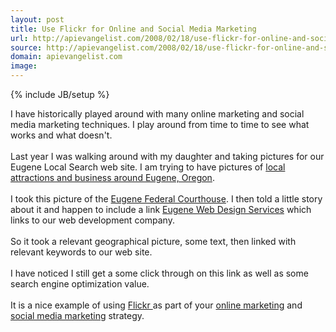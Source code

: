 ```yaml
---
layout: post
title: Use Flickr for Online and Social Media Marketing
url: http://apievangelist.com/2008/02/18/use-flickr-for-online-and-social-media-marketing/
source: http://apievangelist.com/2008/02/18/use-flickr-for-online-and-social-media-marketing/
domain: apievangelist.com
image: 
---
```

{% include JB/setup %}<p>I have historically played around with many online marketing and social media marketing techniques.  I play around from time to time to see what works and what doesn't.<br /><br />Last year I was walking around with my daughter and taking pictures for our Eugene Local Search web site.  I am trying to have pictures of <a href="http://www.eugenelocalsearch.com/">local attractions and business around Eugene, Oregon</a>.<br /><br />I took this picture of the <a href="http://www.flickr.com/photos/7687932@N02/449187995/">Eugene Federal Courthouse</a>.  I then told a little story about it and happen to include a link  <a href="http://www.originalwebsolutions.com/">Eugene Web Design Services</a> which links to our web development company.<br /><br />So it took a relevant geographical picture, some text, then linked with relevant keywords to our web site.<br /><br />I have noticed I still get a some click through on this link as well as some search engine optimization  value.<br /><br />It is a nice example of using <a href="http://www.flickr.com/">Flickr </a>as part of your <a href="http://www.oregonlocalsearch.com/">online marketing</a> and <a href="http://www.socialmediasquad.com/">social media marketing</a> strategy.</p>
